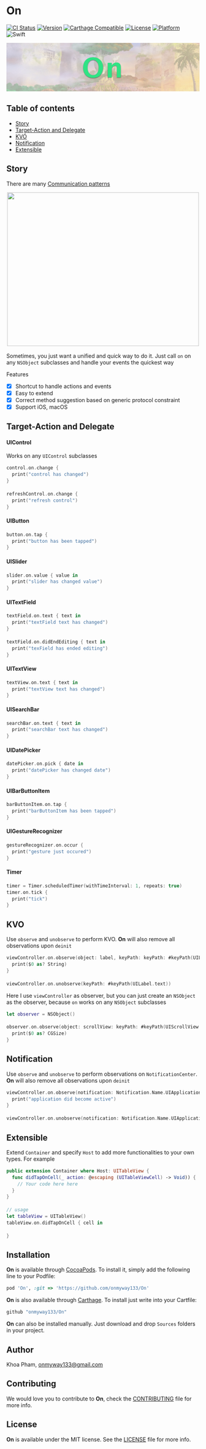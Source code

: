 # On

[![CI Status](http://img.shields.io/travis/onmyway133/On.svg?style=flat)](https://travis-ci.org/onmyway133/On)
[![Version](https://img.shields.io/cocoapods/v/On.svg?style=flat)](http://cocoadocs.org/docsets/On)
[![Carthage Compatible](https://img.shields.io/badge/Carthage-compatible-4BC51D.svg?style=flat)](https://github.com/Carthage/Carthage)
[![License](https://img.shields.io/cocoapods/l/On.svg?style=flat)](http://cocoadocs.org/docsets/On)
[![Platform](https://img.shields.io/cocoapods/p/On.svg?style=flat)](http://cocoadocs.org/docsets/On)
![Swift](https://img.shields.io/badge/%20in-swift%203.0-orange.svg)

![](Screenshots/Artboard.png)

## Table of contents

- [Story](#story)
- [Target-Action and Delegate](#target-action-and-delegate)
- [KVO](#kvo)
- [Notification](#notification)
- [Extensible](#extensible)

## Story

There are many [Communication patterns](https://www.objc.io/issues/7-foundation/communication-patterns/)

<div align = "center">
<img src="https://www.objc.io/images/issue-7/notification-flow-chart-dae4ce12.png" width="500" height="400" />
</div>

Sometimes, you just want a unified and quick way to do it. Just call `on` on any `NSObject` subclasses and handle your events the quickest way

Features

- [x] Shortcut to handle actions and events
- [x] Easy to extend
- [x] Correct method suggestion based on generic protocol constraint
- [x] Support iOS, macOS

## Target-Action and Delegate

#### UIControl

Works on any `UIControl` subclasses

```swift
control.on.change {
  print("control has changed")
}

refreshControl.on.change {
  print("refresh control")
}

```

#### UIButton

```swift
button.on.tap {
  print("button has been tapped")
}
```

#### UISlider

```swift
slider.on.value { value in
  print("slider has changed value")
}
```

#### UITextField

```swift
textField.on.text { text in
  print("textField text has changed")
}

textField.on.didEndEditing { text in
  print("texField has ended editing")
}
```

#### UITextView

```swift
textView.on.text { text in
  print("textView text has changed")
}
```

#### UISearchBar

```swift
searchBar.on.text { text in
  print("searchBar text has changed")
}
```

#### UIDatePicker

```swift
datePicker.on.pick { date in
  print("datePicker has changed date")
}
```

#### UIBarButtonItem

```swift
barButtonItem.on.tap {
  print("barButtonItem has been tapped")
}
```

#### UIGestureRecognizer

```swift
gestureRecognizer.on.occur {
  print("gesture just occured")
}
```

#### Timer

```swift
timer = Timer.scheduledTimer(withTimeInterval: 1, repeats: true)
timer.on.tick {
  print("tick")
}
```

## KVO

Use `observe` and `unobserve` to perform KVO. **On** will also remove all observations upon `deinit`

```swift
viewController.on.observe(object: label, keyPath: keyPath: #keyPath(UILabel.text)) {
  print($0 as? String)
}

viewController.on.unobserve(keyPath: #keyPath(UILabel.text))
```


Here I use `viewController` as observer, but you can just create an `NSObject` as the observer, because `on` works on any `NSObject` subclasses

```swift
let observer = NSObject()

observer.on.observe(object: scrollView: keyPath: #keyPath(UIScrollView.contentSize)) { value in
  print($0 as? CGSize)
}
```

## Notification

Use `observe` and `unobserve` to perform observations on `NotificationCenter`. **On** will also remove all observations upon `deinit`

```swift
viewController.on.observe(notification: Notification.Name.UIApplicationDidBecomeActive) { notification in
  print("application did become active")
}

viewController.on.unobserve(notification: Notification.Name.UIApplicationDidBecomeActive)
```

## Extensible

Extend `Container` and specify `Host` to add more functionalities to your own types. For example

```swift
public extension Container where Host: UITableView {
  func didTapOnCell(_ action: @escaping (UITableViewCell) -> Void)) {
    // Your code here here
  }
}

// usage
let tableView = UITableView()
tableView.on.didTapOnCell { cell in
  
}

```

## Installation

**On** is available through [CocoaPods](http://cocoapods.org). To install
it, simply add the following line to your Podfile:

```ruby
pod 'On', :git => 'https://github.com/onmyway133/On'
```

**On** is also available through [Carthage](https://github.com/Carthage/Carthage).
To install just write into your Cartfile:

```ruby
github "onmyway133/On"
```

**On** can also be installed manually. Just download and drop `Sources` folders in your project.

## Author

Khoa Pham, onmyway133@gmail.com

## Contributing

We would love you to contribute to **On**, check the [CONTRIBUTING](https://github.com/onmyway133/On/blob/master/CONTRIBUTING.md) file for more info.

## License

**On** is available under the MIT license. See the [LICENSE](https://github.com/onmyway133/On/blob/master/LICENSE.md) file for more info.
